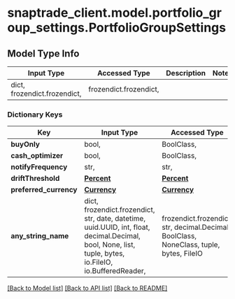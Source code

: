 # snaptrade_client.model.portfolio_group_settings.PortfolioGroupSettings

## Model Type Info
Input Type | Accessed Type | Description | Notes
------------ | ------------- | ------------- | -------------
dict, frozendict.frozendict,  | frozendict.frozendict,  |  | 

### Dictionary Keys
Key | Input Type | Accessed Type | Description | Notes
------------ | ------------- | ------------- | ------------- | -------------
**buyOnly** | bool,  | BoolClass,  |  | [optional] 
**cash_optimizer** | bool,  | BoolClass,  |  | [optional] 
**notifyFrequency** | str,  | str,  |  | [optional] 
**driftThreshold** | [**Percent**](Percent.md) | [**Percent**](Percent.md) |  | [optional] 
**preferred_currency** | [**Currency**](Currency.md) | [**Currency**](Currency.md) |  | [optional] 
**any_string_name** | dict, frozendict.frozendict, str, date, datetime, uuid.UUID, int, float, decimal.Decimal, bool, None, list, tuple, bytes, io.FileIO, io.BufferedReader,  | frozendict.frozendict, str, decimal.Decimal, BoolClass, NoneClass, tuple, bytes, FileIO | any string name can be used but the value must be the correct type | [optional]

[[Back to Model list]](../../README.md#documentation-for-models) [[Back to API list]](../../README.md#documentation-for-api-endpoints) [[Back to README]](../../README.md)

